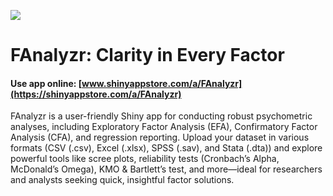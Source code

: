 ![](https://shiny-app-store3.s3.amazonaws.com/approvedapp/s016_1EKMZE4qwbIMwacj95YDXgnR3KNqrpcbQdElYEgV_logo_1732.jpg)

# FAnalyzr: Clarity in Every Factor

#### Use app online: __[www.shinyappstore.com/a/FAnalyzr](https://shinyappstore.com/a/FAnalyzr)__

FAnalyzr is a user-friendly Shiny app for conducting robust psychometric analyses, including Exploratory Factor Analysis (EFA), Confirmatory Factor Analysis (CFA), and regression reporting. Upload your dataset in various formats (CSV (.csv), Excel (.xlsx), SPSS (.sav), and Stata (.dta)) and explore powerful tools like scree plots, reliability tests (Cronbach’s Alpha, McDonald’s Omega), KMO & Bartlett’s test, and more—ideal for researchers and analysts seeking quick, insightful factor solutions.
